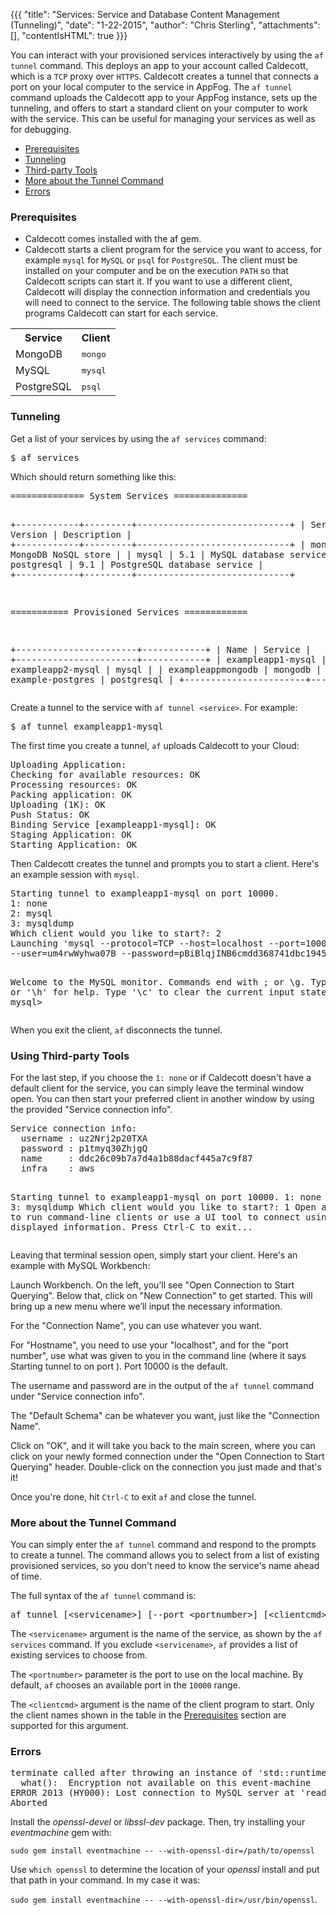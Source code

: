 {{{
  "title": "Services: Service and Database Content Management (Tunneling)",
  "date": "1-22-2015",
  "author": "Chris Sterling",
  "attachments": [],
  "contentIsHTML": true
}}}

<p>You can interact with your provisioned services interactively by using the <code>af tunnel</code> command. This deploys an app to your account called Caldecott, which is a <code>TCP</code> proxy over <code>HTTPS</code>. Caldecott creates a tunnel that connects a port on your local computer to the service in AppFog. The <code>af tunnel</code> command uploads the Caldecott app to your AppFog instance, sets up the tunneling, and offers to start a standard client on your computer to work with the service. This can be useful for managing your services as well as for debugging.</p>
<ul>
<li><a href="#prereqs">Prerequisites</a></li>
<li><a href="#tunneling">Tunneling</a></li>
<li><a href="#3rd-party-tools">Third-party Tools</a></li>
<li><a href="#more-info">More about the Tunnel Command</a></li>
<li><a href="#errors">Errors</a></li>
</ul>
<h3 id="prereqs">Prerequisites</h3>
<ul>
<li>Caldecott comes installed with the af gem.</li>
<li>Caldecott starts a client program for the service you want to access, for example <code>mysql</code> for <code>MySQL</code> or <code>psql</code> for <code>PostgreSQL</code>. The client must be installed on your computer and be on the execution <code>PATH</code> so that Caldecott scripts can start it. If you want to use a different client, Caldecott will display the connection information and credentials you will need to connect to the service. The following table shows the client programs Caldecott can start for each service.</li>
</ul>
<table class="table table-bordered table-striped" style="margin-left: auto; margin-right: auto;">
<tbody>
<tr><th>Service</th><th>Client</th></tr>
<tr>
<td>MongoDB</td>
<td><tt>mongo</tt></td>
</tr>
<tr>
<td>MySQL</td>
<td><tt>mysql</tt></td>
</tr>
<tr>
<td>PostgreSQL</td>
<td><tt>psql</tt></td>
</tr>
<!---
<tr>
<td>rabbitmq</td>
<td><i>none</i></td>
</tr>

<tr>
<td>Redis</td>
<td><tt>redis-cli</tt></td>
</tr>
---></tbody>
</table>
<h3 id="tunneling">Tunneling</h3>
<p>Get a list of your services by using the <code>af services</code> command:</p>
<pre>$ af services
</pre>
<p>Which should return something like this:</p>
<pre>============== System Services ==============

+------------+---------+-----------------------------+
| Service    | Version | Description                 |
+------------+---------+-----------------------------+
| mongodb    | 1.8     | MongoDB NoSQL store         |
| mysql      | 5.1     | MySQL database service      |
| postgresql | 9.1     | PostgreSQL database service |
+------------+---------+-----------------------------+

=========== Provisioned Services ============

+-----------------------+------------+
| Name                  | Service    |
+-----------------------+------------+
| exampleapp1-mysql     | mysql      |
| exampleapp2-mysql     | mysql      |
| exampleappmongodb     | mongodb    |
| example-postgres      | postgresql |
+-----------------------+------------+
</pre>
<p>Create a tunnel to the service with <code>af tunnel &lt;service&gt;</code>. For example:</p>
<pre>$ af tunnel exampleapp1-mysql
</pre>
<p>The first time you create a tunnel, <code>af</code> uploads Caldecott to your Cloud:</p>
<pre>Uploading Application:
Checking for available resources: OK
Processing resources: OK
Packing application: OK
Uploading (1K): OK
Push Status: OK
Binding Service [exampleapp1-mysql]: OK
Staging Application: OK
Starting Application: OK
</pre>
<p>Then Caldecott creates the tunnel and prompts you to start a client. Here's an example session with <code>mysql</code>.</p>
<pre>Starting tunnel to exampleapp1-mysql on port 10000.
1: none
2: mysql
3: mysqldump
Which client would you like to start?: 2
Launching 'mysql --protocol=TCP --host=localhost --port=10000
--user=um4rwWyhwa07B --password=pBiBlqjINB6cmdd368741dbc1945cfb62315565efcf1b5'

Welcome to the MySQL monitor.  Commands end with ; or \g.
Type 'help;' or '\h' for help. Type '\c' to clear the current input statement.
.
.
.
mysql&gt;
</pre>
<p>When you exit the client, <code>af</code> disconnects the tunnel.</p>
<h3 id="3rd-party-tools">Using Third-party Tools</h3>
<p>For the last step, if you choose the <code>1: none</code> or if Caldecott doesn't have a default client for the service, you can simply leave the terminal window open. You can then start your preferred client in another window by using the provided "Service connection info".</p>
<pre>Service connection info:
  username : uz2Nrj2p20TXA
  password : p1tmyq30ZhjgQ
  name     : ddc26c09b7a7d4a1b88dacf445a7c9f87
  infra    : aws

Starting tunnel to exampleapp1-mysql on port 10000.
1: none
2: mysql
3: mysqldump
Which client would you like to start?: 1
Open another shell to run command-line clients or
use a UI tool to connect using the displayed information.
Press Ctrl-C to exit...
</pre>
<p>Leaving that terminal session open, simply start your client. Here's an example with MySQL Workbench:</p>
<p>Launch Workbench. On the left, you’ll see "Open Connection to Start Querying". Below that, click on "New Connection" to get started. This will bring up a new menu where we’ll input the necessary information.</p>
<p>For the "Connection Name", you can use whatever you want.</p>
<p>For "Hostname", you need to use your "localhost", and for the "port number", use what was given to you in the command line (where it says Starting tunnel to on port ). Port 10000 is the default.</p>
<p>The username and password are in the output of the <code>af tunnel</code> command under "Service connection info".</p>
<p>The "Default Schema" can be whatever you want, just like the "Connection Name".</p>
<p>Click on "OK", and it will take you back to the main screen, where you can click on your newly formed connection under the "Open Connection to Start Querying" header. Double-click on the connection you just made and that's it!</p>
<p>Once you're done, hit <code>Ctrl-C</code> to exit <code>af</code> and close the tunnel.</p>
<h3 id="more-info">More about the Tunnel Command</h3>
<p>You can simply enter the <code>af tunnel</code> command and respond to the prompts to create a tunnel. The command allows you to select from a list of existing provisioned services, so you don't need to know the service's name ahead of time.</p>
<p>The full syntax of the <code>af tunnel</code> command is:</p>
<pre>af tunnel [&lt;servicename&gt;] [--port &lt;portnumber&gt;] [&lt;clientcmd&gt;]
</pre>
<p>The <code>&lt;servicename&gt;</code> argument is the name of the service, as shown by the <code>af services</code> command. If you exclude <code>&lt;servicename&gt;</code>, <code>af</code> provides a list of existing services to choose from.</p>
<p>The <code>&lt;portnumber&gt;</code> parameter is the port to use on the local machine. By default, <code>af</code> chooses an available port in the <code>10000</code> range.</p>
<p>The <code>&lt;clientcmd&gt;</code> argument is the name of the client program to start. Only the client names shown in the table in the <a href="#prereqs">Prerequisites</a> section are supported for this argument.</p>
<h3 id="errors">Errors</h3>
<pre>terminate called after throwing an instance of 'std::runtime_error'
  what():  Encryption not available on this event-machine
ERROR 2013 (HY000): Lost connection to MySQL server at 'reading initial communication packet', system error: 0
Aborted</pre>
<p>Install the <em>openssl-devel</em> or <em>libssl-dev</em> package. Then, try installing your <em>eventmachine</em> gem with:</p>
<p><code>sudo gem install eventmachine -- --with-openssl-dir=/path/to/openssl</code></p>
<p>Use <code>which openssl</code> to determine the location of your <em>openssl</em> install and put that path in your command. In my case it was:</p>
<p><code>sudo gem install eventmachine -- --with-openssl-dir=/usr/bin/openssl</code>.</p>
